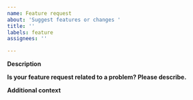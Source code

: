 ```yaml
---
name: Feature request
about: 'Suggest features or changes '
title: ''
labels: feature
assignees: ''

---
```


**Description**

**Is your feature request related to a problem? Please describe.**

**Additional context**

